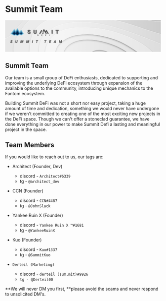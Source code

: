 # Summit Team

![](<.gitbook/assets/Summit Team Masthead (1).jpg>)

## Summit Team

Our team is a small group of DeFi enthusiasts, dedicated to supporting and improving the underlying DeFi ecosystem through expansion of the available options to the community, introducing unique mechanics to the Fantom ecosystem.

Building Summit DeFi was not a short nor easy project, taking a huge amount of time and dedication, something we would never have undergone if we weren't committed to creating one of the most exciting new projects in the DeFi space. Though we can't offer a stoneclad guarantee, we have done everything in our power to make Summit Defi a lasting and meaningful project in the space.

## Team Members

If you would like to reach out to us, our tags are:

* Architect (Founder, Dev)
  * discord - `Architect#6339`
  * tg - `@architect_dev`
* CCN (Founder)
  * discord - `CCN#4487`
  * tg - `@JohnSlack`
* Yankee Ruin X (Founder)
  * discord - `Yankee Ruin X ™#1681`
  * tg - `@YankeeRuinX`
*   Kuo (Founder)

    * discord - `Kuo#1337`
    * tg - `@SummitKuo` &#x20;


* `Derteil (Marketing)`
  * discord - `derteil (sum,mit)#9926`
  * `tg - @Derteil00`

\*\*We will never DM you first, \*\*please avoid the scams and never respond to unsolicited DM's.
